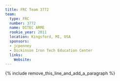 ```yaml
---
title: FRC Team 3772
team:
  type: FRC
  number: 3772
  name: DITEC ARME
  rookie_year: 2011
  location: Kingsford, MI, USA
  sponsors:
  - jcpenney
  - Dickinson Iron Tech Education Center
  links:
    Website:
---
```


{% include remove_this_line_and_add_a_paragraph %}